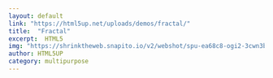 ```yaml
---
layout: default
link: "https://html5up.net/uploads/demos/fractal/"
title:  "Fractal"
excerpt:  HTML5
img: "https://shrinktheweb.snapito.io/v2/webshot/spu-ea68c8-ogi2-3cwn3bmfojjlb56e?size=mc&screen=1280x1024&url=https%3A%2F%2Fhtml5up.net%2Fuploads%2Fdemos%2Ffractal%2F"
author: HTML5UP
category: multipurpose
---
```

